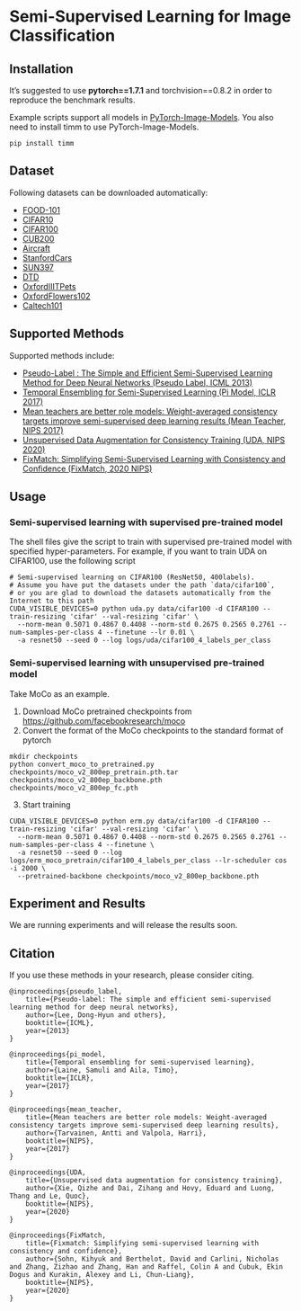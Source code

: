 # Semi-Supervised Learning for Image Classification

## Installation

It’s suggested to use **pytorch==1.7.1** and torchvision==0.8.2 in order to reproduce the benchmark results.

Example scripts support all models in [PyTorch-Image-Models](https://github.com/rwightman/pytorch-image-models). You
also need to install timm to use PyTorch-Image-Models.

```
pip install timm
```

## Dataset

Following datasets can be downloaded automatically:

- [FOOD-101](https://data.vision.ee.ethz.ch/cvl/datasets_extra/food-101/)
- [CIFAR10](http://www.cs.utoronto.ca/~kriz/cifar.html)
- [CIFAR100](http://www.cs.utoronto.ca/~kriz/cifar.html)
- [CUB200](http://www.vision.caltech.edu/visipedia/CUB-200-2011.html)
- [Aircraft](https://www.robots.ox.ac.uk/~vgg/data/fgvc-aircraft/)
- [StanfordCars](https://ai.stanford.edu/~jkrause/cars/car_dataset.html)
- [SUN397](https://vision.princeton.edu/projects/2010/SUN/)
- [DTD](https://www.robots.ox.ac.uk/~vgg/data/dtd/index.html)
- [OxfordIIITPets](https://www.robots.ox.ac.uk/~vgg/data/pets/)
- [OxfordFlowers102](https://www.robots.ox.ac.uk/~vgg/data/flowers/102/)
- [Caltech101](http://www.vision.caltech.edu/Image_Datasets/Caltech101/)

## Supported Methods

Supported methods include:

- [Pseudo-Label : The Simple and Efficient Semi-Supervised Learning Method for Deep Neural Networks (Pseudo Label, ICML 2013)](http://citeseerx.ist.psu.edu/viewdoc/download?doi=10.1.1.664.3543&rep=rep1&type=pdf)
- [Temporal Ensembling for Semi-Supervised Learning (Pi Model, ICLR 2017)](https://arxiv.org/abs/1610.02242)
- [Mean teachers are better role models: Weight-averaged consistency targets improve semi-supervised deep learning results (Mean Teacher, NIPS 2017)](https://arxiv.org/abs/1703.01780)
- [Unsupervised Data Augmentation for Consistency Training (UDA, NIPS 2020)](https://arxiv.org/pdf/1904.12848v4.pdf)
- [FixMatch: Simplifying Semi-Supervised Learning with Consistency and Confidence (FixMatch, 2020 NIPS)](https://arxiv.org/abs/2001.07685)

## Usage

### Semi-supervised learning with supervised pre-trained model
The shell files give the script to train with supervised pre-trained model with specified hyper-parameters.
For example, if you want to train UDA on CIFAR100, use the following script

```shell script
# Semi-supervised learning on CIFAR100 (ResNet50, 400labels).
# Assume you have put the datasets under the path `data/cifar100`, 
# or you are glad to download the datasets automatically from the Internet to this path
CUDA_VISIBLE_DEVICES=0 python uda.py data/cifar100 -d CIFAR100 --train-resizing 'cifar' --val-resizing 'cifar' \
  --norm-mean 0.5071 0.4867 0.4408 --norm-std 0.2675 0.2565 0.2761 --num-samples-per-class 4 --finetune --lr 0.01 \
  -a resnet50 --seed 0 --log logs/uda/cifar100_4_labels_per_class
```

### Semi-supervised learning with unsupervised pre-trained model
Take MoCo as an example.

1. Download MoCo pretrained checkpoints from https://github.com/facebookresearch/moco
2. Convert  the format of the MoCo checkpoints to the standard format of pytorch
```shell
mkdir checkpoints
python convert_moco_to_pretrained.py checkpoints/moco_v2_800ep_pretrain.pth.tar checkpoints/moco_v2_800ep_backbone.pth checkpoints/moco_v2_800ep_fc.pth
```
3. Start training
```shell
CUDA_VISIBLE_DEVICES=0 python erm.py data/cifar100 -d CIFAR100 --train-resizing 'cifar' --val-resizing 'cifar' \
  --norm-mean 0.5071 0.4867 0.4408 --norm-std 0.2675 0.2565 0.2761 --num-samples-per-class 4 --finetune \
  -a resnet50 --seed 0 --log logs/erm_moco_pretrain/cifar100_4_labels_per_class --lr-scheduler cos -i 2000 \
  --pretrained-backbone checkpoints/moco_v2_800ep_backbone.pth
```

## Experiment and Results

We are running experiments and will release the results soon.

## Citation

If you use these methods in your research, please consider citing.

```
@inproceedings{pseudo_label,
    title={Pseudo-label: The simple and efficient semi-supervised learning method for deep neural networks},
    author={Lee, Dong-Hyun and others},
    booktitle={ICML},
    year={2013}
}

@inproceedings{pi_model,
    title={Temporal ensembling for semi-supervised learning},
    author={Laine, Samuli and Aila, Timo},
    booktitle={ICLR},
    year={2017}
}

@inproceedings{mean_teacher,
    title={Mean teachers are better role models: Weight-averaged consistency targets improve semi-supervised deep learning results},
    author={Tarvainen, Antti and Valpola, Harri},
    booktitle={NIPS},
    year={2017}
}

@inproceedings{UDA,
    title={Unsupervised data augmentation for consistency training},
    author={Xie, Qizhe and Dai, Zihang and Hovy, Eduard and Luong, Thang and Le, Quoc},
    booktitle={NIPS},
    year={2020}
}

@inproceedings{FixMatch,
    title={Fixmatch: Simplifying semi-supervised learning with consistency and confidence},
    author={Sohn, Kihyuk and Berthelot, David and Carlini, Nicholas and Zhang, Zizhao and Zhang, Han and Raffel, Colin A and Cubuk, Ekin Dogus and Kurakin, Alexey and Li, Chun-Liang},
    booktitle={NIPS},
    year={2020}
}
```
